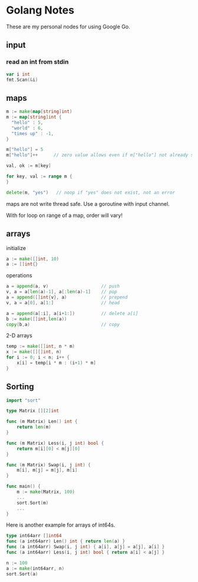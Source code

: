 # Golang Notes

These are my personal nodes for using Google Go. 

## input 

### read an int from stdin

```go
var i int
fmt.Scan(&i)
```

## maps

```go
m := make(map[string]int)
m := map[string]int {
  "hello" : 5,
  "world" : 6,
  "times up" : -1,
}

m["hello"] = 5
m["hello"]++      // zero value allows even if m["hello"] not already set

val, ok := m[key]

for key, val := range m {
}

delete(m, "yes")   // noop if "yes" does not exist, not an error 

```

maps are not write thread safe.  Use a goroutine with input channel. 

With for loop on range of a map, order will vary!

## arrays

initialize

```go
a := make([]int, 10)
a := []int{}
```

operations
```go
a = append(a, v)                    // push
v, a = a[len(a)-1], a[:len(a)-1]    // pop
a = append([]int{v}, a)             // prepend
v, a = a[0], a[1:]                  // head

a = append(a[:i], a[i+1:])          // delete a[i]
b := make([]int,len(a))
copy(b,a)                           // copy
```

2-D arrays
```go
temp := make([]int, n * m)
x := make([][]int, n)
for i := 0; i < n; i++ {
    x[i] = temp[i * m : (i+1) * m]
}
```

## Sorting

```go
import "sort"

type Matrix [][2]int

func (m Matrix) Len() int {
    return len(m)
}

func (m Matrix) Less(i, j int) bool {
    return m[i][0] < m[j][0]
}

func (m Matrix) Swap(i, j int) {
    m[i], m[j] = m[j], m[i]
}

func main() {
    m := make(Matrix, 100)
    ...
    sort.Sort(m)
    ...
}
```

Here is another example for arrays of int64s. 

```go
type int64arr []int64
func (a int64arr) Len() int { return len(a) }
func (a int64arr) Swap(i, j int) { a[i], a[j] = a[j], a[i] }
func (a int64arr) Less(i, j int) bool { return a[i] < a[j] }

n := 100
a := make(int64arr, n)
sort.Sort(a)
```

